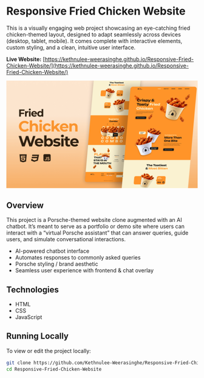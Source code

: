 # Responsive Fried Chicken Website

This is a visually engaging web project showcasing an eye-catching fried chicken-themed layout, designed to adapt seamlessly across devices (desktop, tablet, mobile). It comes complete with interactive elements, custom styling, and a clean, intuitive user interface.

**Live Website:** [https://kethnulee-weerasinghe.github.io/Responsive-Fried-Chicken-Website/](https://kethnulee-weerasinghe.github.io/Responsive-Fried-Chicken-Website/)

![Website Preview](./preview.png)

## Overview

This project is a Porsche-themed website clone augmented with an AI chatbot. It’s meant to serve as a portfolio or demo site where users can interact with a “virtual Porsche assistant” that can answer queries, guide users, and simulate conversational interactions.

- AI-powered chatbot interface  
- Automates responses to commonly asked queries  
- Porsche styling / brand aesthetic  
- Seamless user experience with frontend & chat overlay 

## Technologies

- HTML
- CSS
- JavaScript

## Running Locally

To view or edit the project locally:

```bash
git clone https://github.com/Kethnulee-Weerasinghe/Responsive-Fried-Chicken-Website.git
cd Responsive-Fried-Chicken-Website
